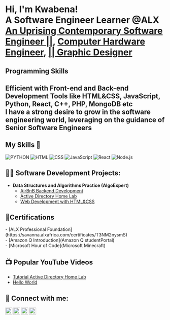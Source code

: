 <h1>Hi, I'm Kwabena! <br/> A Software Engineer Learner @ALX
<br> <a href="https://github.com/qwabena37/">An Uprising Contemporary Software Engineer ||</a>, <a href="http://www.linkedin.com/in/james-appiah-926837164">Computer Hardware Engineer</a>, <a href="https://sites.google.com/view/jameskyeiappiah/home">|| Graphic Designer</a></h1>
<h2>Programming Skills<h2/>
  Efficient with Front-end and Back-end Development Tools like HTML&CSS, JavaScript, Python, React, C++, PHP, MongoDB etc <br>
  I have a strong desire to grow in the software engineering world, leveraging on the guidance of Senior Software Engineers
<h2>My Skills 🧠</h2>

![PYTHON](https://img.shields.io/badge/PYTHON-brown) 
![HTML](https://img.shields.io/badge/-HTML-E34F26?style=flat-square&logo=html5&logoColor=white)
![CSS](https://img.shields.io/badge/-CSS-1572B6?style=flat-square&logo=css3&logoColor=white)
![JavaScript](https://img.shields.io/badge/-JavaScript-F7DF1E?style=flat-square&logo=javascript&logoColor=black)
![React](https://img.shields.io/badge/-React-61DAFB?style=flat-square&logo=react&logoColor=black)
![Node.js](https://img.shields.io/badge/-Node.js-339933?style=flat-square&logo=node.js&logoColor=white)

  <h2>👨‍💻 Software Development Projects:</h2>

- <b>Data Structures and Algorithms Practice (AlgoExpert)</b> 
  - [AirBnB Backend Development](https://github.com/qwabena37/airbnb-clone-project)
  - [Active Directory Home Lab](https://github.com/qwabena37/Active-Directory-Home-Lab/tree/main)
  - [Web Development with HTML&CSS](https://github.com/qwabena37/My-Website/commit/9bf6adc48b8f12d5c78083a1eef7730dc1387de3#diff-0eb547304658805aad788d320f10bf1f292797b5e6d745a3bf617584da017051)
<h2>📜Certifications </h2>
  - [ALX Professional Foundation](https://savanna.alxafrica.com/certificates/T3NM2nysmS) <br>
  - [Amazon Q Introduction](Amazon Q studentPortal) <br>
  - [Microsoft Hour of Code](Microsoft Minecraft)
<h2>📺 Popular YouTube Videos</h2>

- [Tutorial Active Directory Home Lab](http://www.youtube.com/@jamesappiah5346)
- [Hello World ](http://www.youtube.com/@jamesappiah5346)

<h2> 🤳 Connect with me:</h2>

[<img align="left" alt="James Appiah | YouTube" width="22px" src="https://cdn.jsdelivr.net/npm/simple-icons@v3/icons/youtube.svg" />][youtube]
[<img align="left" alt="James Appiah | Twitter" width="22px" src="https://cdn.jsdelivr.net/npm/simple-icons@v3/icons/twitter.svg" />][twitter]
[<img align="left" alt="James Appiah | LinkedIn" width="22px" src="https://cdn.jsdelivr.net/npm/simple-icons@v3/icons/linkedin.svg" />][linkedin]
[<img align="left" alt="James Appiah | Instagram" width="22px" src="https://cdn.jsdelivr.net/npm/simple-icons@v3/icons/instagram.svg" />][instagram]

[twitter]: https://x.com/jamesap64820027?s=21&t=AbM69V2KO8ahiq8r5XHIDQ/ 
[youtube]: http://www.youtube.com/@jamesappiah5346/
[instagram]: https://www.instagram.com/i_am_king_mcjay_ii?igsh=MTlocjNkc3ZnNGQ4Mw%3D%3D&utm_source=qr/
[linkedin]:http://www.linkedin.com/in/james-appiah-926837164/
[Tiktok]: https://www.tiktok.com/@qwabena_3?_t=ZM-8y6fAT9ROAX&_r=1/

<!--
**qwabena/qwabena37** is a ✨ _special_ ✨ repository because its `README.md` (this file) appears on your GitHub profile.

Here are some ideas to get you started:

- 🔭 I’m currently working on ...
- 🌱 I’m currently learning ...
- 👯 I’m looking to collaborate on ...
- 🤔 I’m looking for help with ...
- 💬 Ask me about ...
- 📫 How to reach me: ...
- 😄 Pronouns: ...
- ⚡ Fun fact: ...
-->
